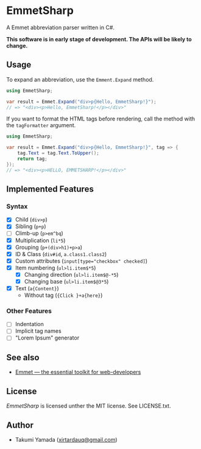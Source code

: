 # EmmetSharp
A Emmet abbreviation parser written in C#.

**This software is in early stage of development. The APIs will be likely to change.**

## Usage
To expand an abbreviation, use the `Emment.Expand` method.
```csharp
using EmmetSharp;

var result = Emmet.Expand("div>p{Hello, EmmetSharp!}");
// => "<div><p>Hello, EmmetSharp!</p></div>"
```

If you want to format the HTML tags before rendering, call the method with the `tagFormatter` argument.

```csharp
using EmmetSharp;

var result = Emmet.Expand("div>p{Hello, EmmetSharp!}", tag => {
    tag.Text = tag.Text.ToUpper();
    return tag;
});
// => "<div><p>HELLO, EMMETSHARP!</p></div>"
```

## Implemented Features
### Syntax
- [x] Child (`div>p`)
- [x] Sibling (`p+p`)
- [ ] Climb-up (`p>em^bq`)
- [x] Multiplication (`li*5`)
- [x] Grouping (`p+(div>h1)+p>a`)
- [x] ID & Class (`div#id`, `a.class1.class2`)
- [x] Custom attributes (`input[type="checkbox" checked]`)
- [x] Item numbering (`ul>li.item$*5`)
    - [x] Changing direction (`ul>li.item$@-*5`)
    - [x] Changing base (`ul>li.item$@3*5`)
- [x] Text (`a{Content}`)
    - Without tag (`{Click }+a{here}`)

### Other Features
- [ ] Indentation
- [ ] Implicit tag names
- [ ] "Lorem Ipsum" generator 

## See also
- [Emmet &#8212; the essential toolkit for web-developers](https://emmet.io/)

## License
*EmmetSharp* is licensed unther the MIT license. See LICENSE.txt.

## Author
- Takumi Yamada (xirtardauq@gmail.com)
